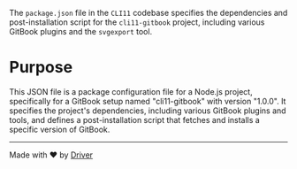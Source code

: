 <!--------------------------------------------------------------------------------->
<!-- IMPORTANT: This file is auto-generated by Driver (https://driver.ai). -------->
<!-- Manual edits may be overwritten on future commits. --------------------------->
<!--------------------------------------------------------------------------------->

The `package.json` file in the `CLI11` codebase specifies the dependencies and post-installation script for the `cli11-gitbook` project, including various GitBook plugins and the `svgexport` tool.

# Purpose
This JSON file is a package configuration file for a Node.js project, specifically for a GitBook setup named "cli11-gitbook" with version "1.0.0". It specifies the project's dependencies, including various GitBook plugins and tools, and defines a post-installation script that fetches and installs a specific version of GitBook.

---
Made with ❤️ by [Driver](https://www.driver.ai/)